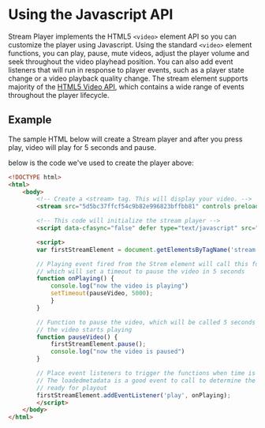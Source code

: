 # Using the Javascript API

Stream Player implements the HTML5 `<video>` element API so you can customize the player using Javascript. Using the standard `<video>` element functions, you can play, pause, mute videos, adjust the player volume and seek throughout the video playhead position.
You can also add event listeners that will run in response to player events, such as a player state change or a video playback quality change. The stream element supports majority of the [HTML5 Video API](https://www.w3schools.com/tags/ref_av_dom.asp), which contains a wide range of events throughout the player lifecycle.

## Example

The sample HTML below will create a Stream player and after you press play, video will play for 5 seconds and pause.

<!-- Create a <stream> tag. This will display your video. -->
<stream src="5d5bc37ffcf54c9b82e996823bffbb81" controls preload height="270px" width="480px"></stream>

<!-- This code will initialize the stream player -->
<script data-cfasync="false" defer type="text/javascript" src="https://embed.cloudflarestream.com/embed/r4xu.fla9.latest.js?video=5d5bc37ffcf54c9b82e996823bffbb81"></script>

<script dangerouslySetInnerHTML={{__html: `
var firstStreamElement = document.getElementsByTagName('stream')[0];

// Playing event fired from the Strem element will call this function
// which will set a timeout to pause the video in 5 seconds
function onPlaying() {
    console.log("now the video is playing")
    setTimeout(pauseVideo, 5000);
}

// Function to pause the video, which will be called 5 seconds after
// the video starts playing
function pauseVideo() {
    firstStreamElement.pause();
    console.log("now the video is paused")
}

// Place event listeners to trigger the functions when time is ready
// The loadedmetadata is a good event to call to determine the element is
// ready for playout
firstStreamElement.addEventListener('play', onPlaying);
`}}></script>

below is the code we've used to create the player above:

```html
<!DOCTYPE html>
<html>
    <body>
        <!-- Create a <stream> tag. This will display your video. -->
        <stream src="5d5bc37ffcf54c9b82e996823bffbb81" controls preload height="270px" width="480px"></stream>

        <!-- This code will initialize the stream player -->
        <script data-cfasync="false" defer type="text/javascript" src="https://embed.cloudflarestream.com/embed/r4xu.fla9.latest.js?video=5d5bc37ffcf54c9b82e996823bffbb81"></script>

        <script>
        var firstStreamElement = document.getElementsByTagName('stream')[0];

        // Playing event fired from the Strem element will call this function
        // which will set a timeout to pause the video in 5 seconds
        function onPlaying() {
            console.log("now the video is playing")
            setTimeout(pauseVideo, 5000);
            }
        }

        // Function to pause the video, which will be called 5 seconds after
        // the video starts playing
        function pauseVideo() {
            firstStreamElement.pause();
            console.log("now the video is paused")
        }

        // Place event listeners to trigger the functions when time is ready
        // The loadedmetadata is a good event to call to determine the element is
        // ready for playout
        firstStreamElement.addEventListener('play', onPlaying);
        </script>
    </body>
</html>
```
